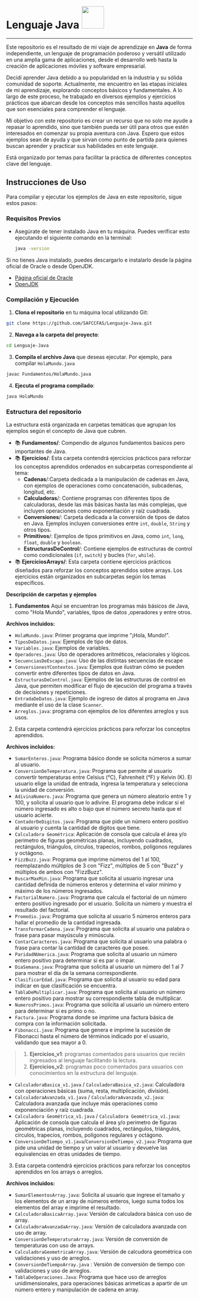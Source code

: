 # Lenguaje Java  <img src="java.ico" width="60"/>

___
Este repositorio es el resultado de mi viaje de aprendizaje en **Java** de forma independiente, un lenguaje de
programación poderoso y versátil utilizado en una amplia gama de aplicaciones, desde el desarrollo web hasta la creación
de aplicaciones móviles y software empresarial.

Decidí aprender Java debido a su popularidad en la industria y su sólida comunidad de soporte. Actualmente, me encuentro
en las etapas iniciales de mi aprendizaje, explorando conceptos básicos y fundamentales. A lo largo de este proceso, he
trabajado en diversos ejemplos y ejercicios prácticos que abarcan desde los conceptos más sencillos hasta aquellos que
son esenciales para comprender el lenguaje.

Mi objetivo con este repositorio es crear un recurso que no solo me ayude a repasar lo aprendido, sino que también pueda
ser útil para otros que estén interesados en comenzar su propia aventura con Java. Espero que estos ejemplos sean de
ayuda y que sirvan como punto de partida para quienes buscan aprender y practicar sus habilidades en este lenguaje.

Está organizado por temas para facilitar la práctica de diferentes conceptos clave del lenguaje.

## Instrucciones de Uso

Para compilar y ejecutar los ejemplos de Java en este repositorio, sigue estos pasos:

### Requisitos Previos

- Asegúrate de tener instalado Java en tu máquina. Puedes verificar esto ejecutando el siguiente comando en la terminal:

  ```bash
  java -version
  ```

Si no tienes Java instalado, puedes descargarlo e instalarlo desde la página oficial de Oracle o desde OpenJDK.

- [Página oficial de Oracle](https://www.oracle.com/java/technologies/javase-downloads.html)
- [OpenJDK](https://openjdk.java.net/)

### Compilación y Ejecución

1. **Clona el repositorio** en tu máquina local utilizando Git:

```bash
git clone https://github.com/SAFCCFAS/Lenguaje-Java.git
```

2. **Navega a la carpeta del proyecto**:

```bash
cd Lenguaje-Java
```

3. **Compila el archivo Java** que deseas ejecutar. Por ejemplo, para compilar `HolaMundo.java`

```bash
javac Fundamentos/HolaMundo.java
```

4. **Ejecuta el programa compilado**:

```bash
java HolaMundo
```

### Estructura del repositorio

La estructura está organizada en carpetas temáticas que agrupan los ejemplos según el concepto de Java que cubren.

- 📚 **Fundamentos/**: Compendio de algunos fundamentos basicos pero importantes de Java.
- 📚 **Ejercicios/**: Esta carpeta contendrá ejercicios prácticos para reforzar los conceptos aprendidos ordenados en
subcarpetas correspondiente al tema:
  - **Cadenas**/:Carpeta dedicada a la manipulación de cadenas en Java, con ejemplos de operaciones como concatenación,
  subcadenas, longitud, etc.
  - **Calculadoras**/: Contiene programas con diferentes tipos de calculadoras, desde las más básicas hasta las más
  complejas, que incluyen operaciones como exponentiación y raíz cuadrada.
  - **Conversiones**/: Carpeta dedicada a la conversión de tipos de datos en Java. Ejemplos incluyen conversiones entre
  `int`, `double`, `String` y otros tipos.
  - **Primitivos**/: Ejemplos de tipos primitivos en Java, como  `int`, `long`, `float`, `double` y `boolean`.
  - **EstructurasDeControl**/: Contiene ejemplos de estructuras de control como condicionales (`if`, `switch`) y bucles
  (`for`, `while`).
- 📚 **EjerciciosArrays/**: Esta carpeta contiene ejercicios prácticos diseñados para reforzar los conceptos aprendidos
sobre arrays. Los ejercicios están organizados en subcarpetas según los temas específicos.

**Descripción de carpetas y ejemplos**

1. **Fundamentos**
Aquí se encuentran los programas más básicos de Java, como "Hola Mundo", variables, tipos de datos ,operadores y entre
otros.

**Archivos incluidos:**

- `HolaMundo.java`: Primer programa que imprime "¡Hola, Mundo!".
- `TiposDeDatos.java`: Ejemplos de tipo de datos.
- `Variables.java`: Ejemplos de variables.
- `Operadores.java`: Uso de operadores aritméticos, relacionales y lógicos.
- `SecuenciasDeEscape.java`: Uso de las distintas secuencias de escape
- `ConversionesYContextos.java`: Ejemplos que ilustran cómo se pueden convertir entre diferentes tipos de datos en Java.
- `EstructurasDeControl.java`: Ejemplos de las estructuras de control en Java, que permiten modificar el flujo de
  ejecución del programa a través de decisiones y repeticiones.
- `EntradaDeDatos.java`: Ejemplo de ingreso de datos al programa en Java mediante el uso de la clase `Scanner`.
- `Arreglos.java`: programa con ejemplos de los diferentes arreglos y sus usos.

2. Esta carpeta contendrá ejercicios prácticos para reforzar los conceptos aprendidos.

**Archivos incluidos:**

- `SumarEnteros.java`: Programa básico donde se solicita números a sumar al usuario.
- `ConversionDeTemperatura.java`: Programa que permite al usuario convertir temperaturas entre Celsius (°C),
Fahrenheit (°F) y Kelvin (K). El usuario elige la unidad de entrada, ingresa la temperatura y selecciona la unidad de
conversión.
- `AdivinaNumero.java`: Programa que genera un número aleatorio entre 1 y 100, y solicita al usuario que lo adivine.
El programa debe indicar si el número ingresado es alto o bajo que el número secreto hasta que el usuario acierte.
- `ContadorDeDigitos.java`: Programa que pide un número entero positivo al usuario y cuenta la cantidad de dígitos que
  tiene.
- `Calculadora Geométrica`: Aplicación de consola que calcula el área y/o perimetro de figuras geométricas planas,
  incluyendo cuadrados, rectángulos, triángulos, círculos, trapecios, rombos, polígonos regulares y octágono.
- `FizzBuzz.java`: Programa que imprime números del 1 al 100, reemplazando múltiplos de 3 con "Fizz", múltiplos de 5 con
"Buzz" y múltiplos de ambos con "FizzBuzz".
- `BuscarMaxMin.java`: Programa que solicita al usuario ingresar una cantidad definida de números enteros y determina el
  valor mínimo y máximo de los números ingresados.
- `FactorialNumero.java`: Programa que calcula el factorial de un número entero positivo ingresado por el usuario.
Solicita un número y muestra el resultado del factorial.
- `Promedio.java`: Programa que solicita al usuario 5 números enteros para hallar el promedio de la cantidad ingresada.
- `TransformarCadena.java`: Programa que solicita al usuario una palabra o frase para pasar mayúscula y minúscula.
- `ContarCaracteres.java`: Programa que solicita al usuario una palabra o frase para contar la cantidad de caracteres
que posee.
- `ParidadNUmerica.java`: Programa que solicita al usuario un número entero positivo para determinar si es par o impar.
- `DiaSemana.java`: Programa que solicita al usuario un número del 1 al 7 para mostrar el día de la semana
correspondiente.
- `ClasificarEdad.java`: Programa que solicita al usuario su edad para indicar en que clasificación se encuentra.
- `TablaDeMultiplicar.java`: Programa que solicita al usuario un número entero positivo para mostrar su correspondiente
  tabla de multiplicar.
- `NumerosPrimos.java`: Programa que solicita al usuario un número entero para determinar si es primo o no.
- `Factura.java`: Programa donde se imprime una factura básica de compra con la información solicitada.
- `Fibonacci.java`: Programa que genera e imprime la sucesión de Fibonacci hasta el número de términos indicado por el
  usuario, validando que sea mayor a 0.

> 1. **Ejercicios_v1**: programas comentados para usuarios que recién ingresados al lenguaje facilitando la lectura.
> 2. **Ejercicios_v2**: programas poco comentados para usuarios con conocimientos en la estructura del lenguaje.

- `CalculadoraBasica_v1.java` / `CalculadoraBasica_v2.java`: Calculadora con operaciones básicas
  (suma, resta, multiplicación, división).
- `CalculadoraAvanzada_v1.java` / `CalculadoraAvanzada_v2.java`: Calculadora avanzada que incluye más operaciones como
  exponenciación y raíz cuadrada.
- `Calculadora Geométrica_v1.java` / `Calculadora Geométrica_v1.java`: Aplicación de consola que calcula el área y/o
  perimetro de figuras geométricas planas, incluyendo cuadrados, rectángulos, triángulos, círculos, trapecios, rombos,
  polígonos regulares y octágono.
- `ConversionDeTiempo_v1.java`/`ConversionDeTiempo_v2.java`: Programa que pide una unidad de tiempo y un valor al
  usuario y devuelve las equivalencias en otras unidades de tiempo.

3. Esta carpeta contendrá ejercicios prácticos para reforzar los conceptos aprendidos en los arrays o arreglos.

**Archivos incluidos:**

- `SumarElementosArray.java`: Solicita al usuario que ingrese el tamaño y los elementos de un array de números enteros,
  luego suma todos los elementos del array e imprime el resultado.
- `CalculadoraBasicaArray.java`: Versión de calculadora básica con uso de array.
- `CalculadoraAvanzadaArray.java`: Versión de calculadora avanzada con uso de array.
- `ConversionDeTemperaturaArray.java`: Versión de conversión de temperaturas con uso de arrays.
- `CalculadoraGeometricaArray.java`: Versión de calcudora geométrica con validaciones y uso de arreglos.
- `ConversionDeTiempoArray.java` : Versión de conversión de tiempo con validaciones y uso de arreglos.
- `TablaDeOperaciones.Java`: Programa que hace uso de arreglos unidimensionales, para operaciones básicas arimeticas a apartir de un número entero y manipulación de cadena en array.
